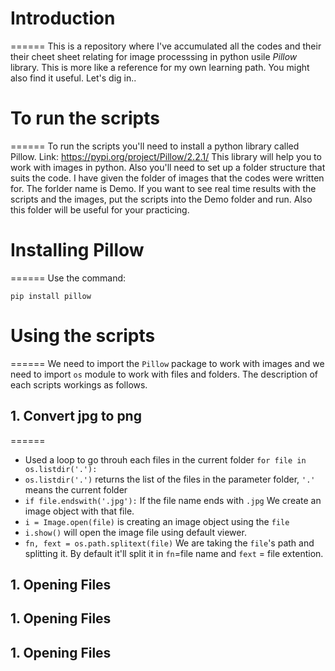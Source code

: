 # Introduction
======
This is a repository where I've accumulated all the codes and their their cheet sheet relating for image processsing in python usile *Pillow* library. This is more like a reference for my own learning path. You might also find it useful. Let's dig in..

# To run the scripts
======
To run the scripts you'll need to install a python library called Pillow. Link: https://pypi.org/project/Pillow/2.2.1/ 
This library will help you to work with images in python. 
Also you'll need to set up a folder structure that suits the code. I have given the folder of images that the codes were written for. The forlder name is Demo. If you want to see real time results with the scripts and the images, put the scripts into the Demo folder and run. Also this folder will be useful for your practicing. 

# Installing Pillow
======
Use the command: 
```
pip install pillow
```
# Using the scripts
======
We need to import the ```Pillow``` package to work with images and we need to import ```os``` module to work with files and folders.
The description of each scripts workings as follows.

## 1. Convert jpg to png
======
+ Used a loop to go throuh each files in the current folder ```for file in os.listdir('.'):```
+ ```os.listdir('.')``` returns the list of the files in the parameter folder, ```'.'``` means the current folder
+ ```if file.endswith('.jpg'):``` If the file name ends with ```.jpg``` We create an image object with that file. 
+ ```i = Image.open(file)``` is creating an image object using the ```file```
+ ```i.show()``` will open the image file using default viewer.
+ ```fn, fext = os.path.splitext(file)``` We are taking the ```file```'s path and splitting it. By default it'll split it in ```fn```=file name and ```fext``` = file extention.


## 1. Opening Files
## 1. Opening Files
## 1. Opening Files
